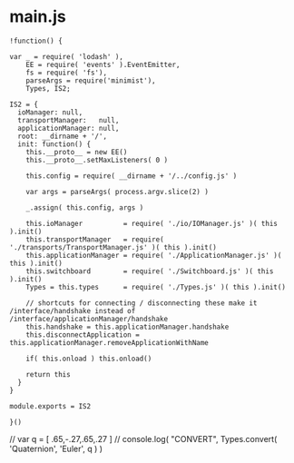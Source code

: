 main.js
=======
    !function() {
      
    var _ = require( 'lodash' ), 
        EE = require( 'events' ).EventEmitter,
        fs = require( 'fs'),
        parseArgs = require('minimist'),
        Types, IS2;

    IS2 = {
      ioManager: null,
      transportManager:   null,
      applicationManager: null,
      root: __dirname + '/',
      init: function() {
        this.__proto__ = new EE()
        this.__proto__.setMaxListeners( 0 )
        
        this.config = require( __dirname + '/../config.js' )
        
        var args = parseArgs( process.argv.slice(2) )
        
        _.assign( this.config, args )

        this.ioManager          = require( './io/IOManager.js' )( this ).init()
        this.transportManager   = require( './transports/TransportManager.js' )( this ).init()
        this.applicationManager = require( './ApplicationManager.js' )( this ).init()
        this.switchboard        = require( './Switchboard.js' )( this ).init()
        Types = this.types      = require( './Types.js' )( this ).init()
        
        // shortcuts for connecting / disconnecting these make it /interface/handshake instead of /interface/applicationManager/handshake
        this.handshake = this.applicationManager.handshake
        this.disconnectApplication = this.applicationManager.removeApplicationWithName
        
        if( this.onload ) this.onload()
        
        return this
      }
    }
    
    module.exports = IS2
     
    }()
    
// var q = [ .65,-.27,.65,.27 ]
// console.log( "CONVERT", Types.convert( 'Quaternion', 'Euler', q ) )
